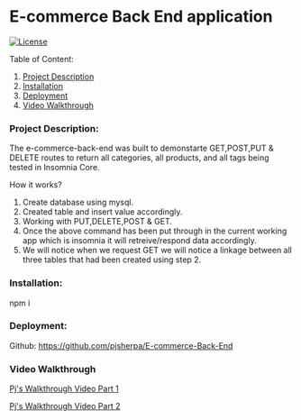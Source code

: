 # E-commerce Back End application 
   [![License](https://img.shields.io/badge/license-mit-blue.svg)
      ](https://opensource.org/licenses/mit)
  
  Table of Content:
  1. [Project Description](#Project-Description)
  2. [Installation](#Installation)
  3. [Deployment](#Deployment)
  4. [Video Walkthrough](#Video-Walkthrough)
  
### Project Description:

The e-commerce-back-end was built to demonstarte GET,POST,PUT & DELETE routes to return all categories, all products, and all tags being tested in Insomnia Core.

How it works?

1. Create database using mysql.
2. Created table and insert value accordingly.
3. Working with PUT,DELETE,POST & GET.
4. Once the above command has been put through in the current working app which is insomnia it will retreive/respond data accordingly.
5. We will notice when we request GET we will notice a linkage between all three tables that had been created using step 2.


### Installation:
npm i

### Deployment:

Github:
https://github.com/pjsherpa/E-commerce-Back-End

### Video Walkthrough

[Pj's Walkthrough Video Part 1](https://drive.google.com/file/d/11Yf0Iur8122qxd-CWldmG1zLQsQZhtLt/view)

[Pj's Walkthrough Video Part 2](https://drive.google.com/file/d/1pJInLckLymwU7-umHjr_ZC1Vu-sRmpWw/view)
